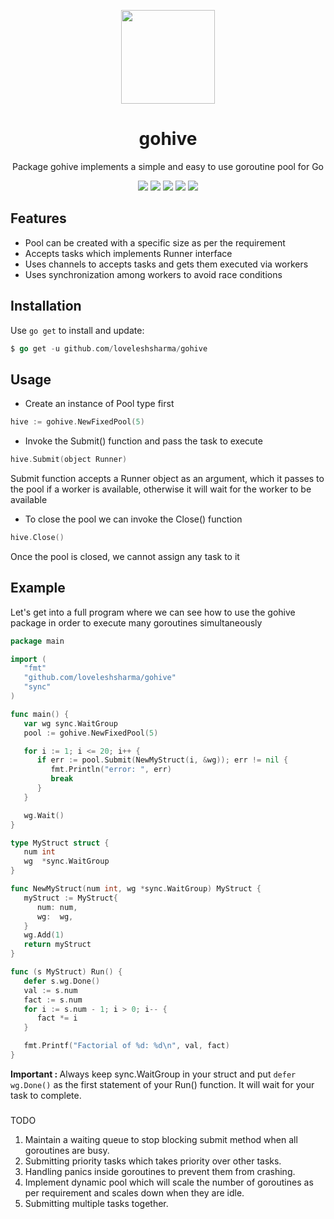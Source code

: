 <p align="center"> 
    <img width="150" height="150" src="internal/static/GoHiveIcon.png" alt="">
    <h1 align="center">gohive</h1>
    <p align="center">Package gohive implements a simple and easy to use goroutine pool for Go<p>
    <p align="center"><a href="https://travis-ci.org/loveleshsharma/gohive"><img src="https://travis-ci.org/loveleshsharma/gohive.svg?branch=master" /></a>
    <a href="https://goreportcard.com/report/github.com/loveleshsharma/gohive"><img src="https://goreportcard.com/badge/github.com/loveleshsharma/gohive" /></a>
    <a href="https://codecov.io/gh/loveleshsharma/gohive"><img src="https://codecov.io/gh/loveleshsharma/gohive/branch/master/graph/badge.svg" /></a>
    <a href="https://godoc.org/github.com/loveleshsharma/gohive"><img src="https://godoc.org/github.com/loveleshsharma/gohive?status.svg" /></a>
    <a href="https://github.com/avelino/awesome-go#goroutines"><img src="https://awesome.re/mentioned-badge.svg" /></a>
    </p>
</p>

## Features

- Pool can be created with a specific size as per the requirement
- Accepts tasks which implements Runner interface
- Uses channels to accepts tasks and gets them executed via workers
- Uses synchronization among workers to avoid race conditions

## Installation
Use ```go get``` to install and update:
```go
$ go get -u github.com/loveleshsharma/gohive
```

## Usage

- Create an instance of Pool type first

```go
hive := gohive.NewFixedPool(5)
```

- Invoke the Submit() function and pass the task to execute

```go
hive.Submit(object Runner)
```
Submit function accepts a Runner object as an argument, which it passes to the pool if a worker is available, otherwise it will wait for the worker to be available

- To close the pool we can invoke the Close() function

```go
hive.Close()
```
Once the pool is closed, we cannot assign any task to it

## Example

Let's get into a full program where we can see how to use the gohive package in order to execute many goroutines simultaneously

```go
package main

import (
   "fmt"
   "github.com/loveleshsharma/gohive"
   "sync"
)

func main() {
   var wg sync.WaitGroup
   pool := gohive.NewFixedPool(5)

   for i := 1; i <= 20; i++ {
      if err := pool.Submit(NewMyStruct(i, &wg)); err != nil {
         fmt.Println("error: ", err)
         break
      }
   }

   wg.Wait()
}

type MyStruct struct {
   num int
   wg  *sync.WaitGroup
}

func NewMyStruct(num int, wg *sync.WaitGroup) MyStruct {
   myStruct := MyStruct{
      num: num,
      wg:  wg,
   }
   wg.Add(1)
   return myStruct
}

func (s MyStruct) Run() {
   defer s.wg.Done()
   val := s.num
   fact := s.num
   for i := s.num - 1; i > 0; i-- {
      fact *= i
   }

   fmt.Printf("Factorial of %d: %d\n", val, fact)
}


```
<B>Important : </B> Always keep sync.WaitGroup in your struct and put ```defer wg.Done()``` as the first statement of your Run() function. It will wait for your task to complete.

###
TODO
1. Maintain a waiting queue to stop blocking submit method when all goroutines are busy.
2. Submitting priority tasks which takes priority over other tasks.
3. Handling panics inside goroutines to prevent them from crashing.
4. Implement dynamic pool which will scale the number of goroutines as per requirement and scales down when they are idle.
5. Submitting multiple tasks together.